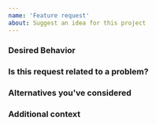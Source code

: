 ```yaml
---
name: 'Feature request'
about: Suggest an idea for this project
---
```


### Desired Behavior



### Is this request related to a problem?



<!-- Describe the problem, for example: "I'm always frustrated when ... " -->

### Alternatives you've considered



### Additional context


